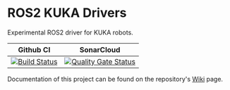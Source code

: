# ROS2 KUKA Drivers

Experimental ROS2 driver for KUKA robots.


Github CI | SonarCloud
------------| ---------------
[![Build Status](https://github.com/kroshu/ros2_kuka_sunrise_fri_driver/workflows/CI/badge.svg?branch=master)](https://github.com/kroshu/ros2_kuka_sunrise_fri_driver/actions) | [![Quality Gate Status](https://sonarcloud.io/api/project_badges/measure?project=kroshu_kuka_drivers&metric=alert_status)](https://sonarcloud.io/dashboard?id=kroshu_kuka_drivers)

Documentation of this project can be found on the repository's [Wiki](https://github.com/kroshu/ros2_kuka_sunrise_fri_driver/wiki) page.
